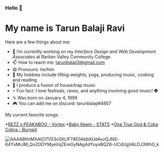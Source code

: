 ### Hello 👋
# My name is **Tarun Balaji Ravi**

Here are a few things about me:

- 🔭 I’m currently working on my *Interface Design and Web Development Associates* at Raritan Valley Community College 
- 📫 How to reach me: tarunbalaji3@gmail.com
- 😄 Pronouns: he/him
- 🌱 My hobbies include lifting weights, yoga, producing music, cooking and reading
- 🕺 I produce a fusion of house/trap music 
- ⚡ Fun fact: I love festivals, raves, and anything involving good music! :alien:
- ♑ Was born on January 4, 1999
- 🎮 You can add me on discord: tarunbalaji#4857

My current favorite songs:

*[REZZ x PEAKABOO - Vortex](https://www.youtube.com/watch?v=5Cav_KkuP4k)
*[Baby Keem - STATS](https://www.youtube.com/watch?v=mavwHsZ2WeU)
*[One True God & Coka Cobra - Burned](https://www.youtube.com/watch?v=F58DzENAWyA)


![AAAABfmMXAlCl7V53c0XLIF74E0AbbXUdAvzQJNS-64YxMrJM_QoZODYMyeVqZEmGyNAg4dYuyxBQZ6-UCdUgVALDJ3Wh0_k](https://user-images.githubusercontent.com/89943662/131752859-95e936d5-d499-4fd6-a912-061e57aa5d2a.jpg)

